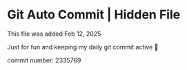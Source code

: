 # Git Auto Commit | Hidden File

This file was added Feb 12, 2025

Just for fun and keeping my daily git commit active 🤪

commit number: 2335769

